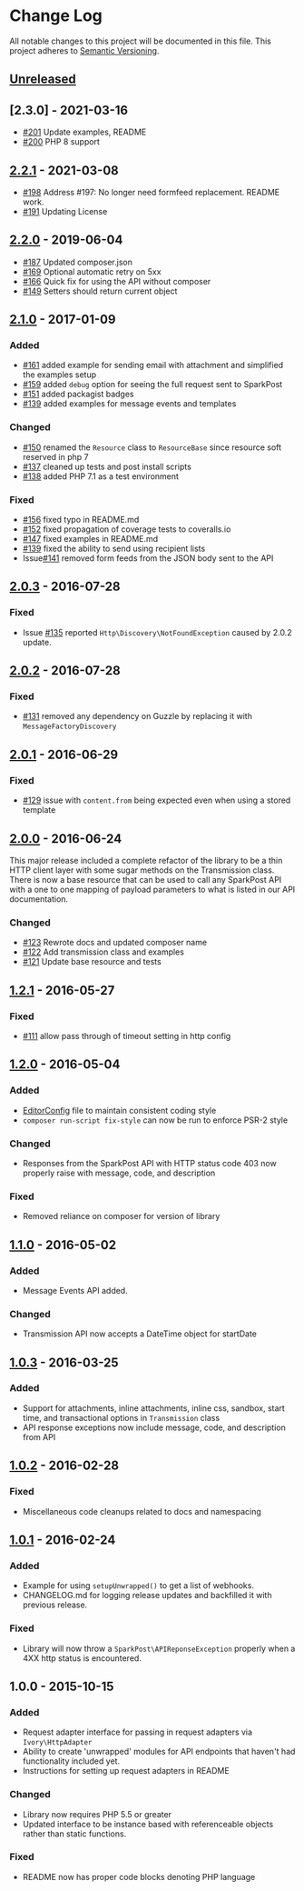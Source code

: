 # Change Log
All notable changes to this project will be documented in this file.
This project adheres to [Semantic Versioning](http://semver.org/).

## [Unreleased][unreleased]

## [2.3.0] - 2021-03-16
- [#201](https://github.com/SparkPost/php-sparkpost/pull/201) Update examples, README
- [#200](https://github.com/SparkPost/php-sparkpost/pull/200) PHP 8 support

## [2.2.1] - 2021-03-08
- [#198](https://github.com/SparkPost/php-sparkpost/pull/198) Address #197: No longer need formfeed replacement. README work.
- [#191](https://github.com/SparkPost/php-sparkpost/pull/191) Updating License

## [2.2.0] - 2019-06-04
- [#187](https://github.com/SparkPost/php-sparkpost/pull/187) Updated composer.json
- [#169](https://github.com/SparkPost/php-sparkpost/pull/169) Optional automatic retry on 5xx
- [#166](https://github.com/SparkPost/php-sparkpost/pull/166/files) Quick fix for using the API without composer
- [#149](https://github.com/SparkPost/php-sparkpost/pull/149) Setters should return current object

## [2.1.0] - 2017-01-09
### Added
- [#161](https://github.com/SparkPost/php-sparkpost/pull/161) added example for sending email with attachment and simplified the examples setup
- [#159](https://github.com/SparkPost/php-sparkpost/pull/159) added `debug` option for seeing the full request sent to SparkPost
- [#151](https://github.com/SparkPost/php-sparkpost/pull/151) added packagist badges
- [#139](https://github.com/SparkPost/php-sparkpost/pull/139) added examples for message events and templates

### Changed
- [#150](https://github.com/SparkPost/php-sparkpost/issues/150) renamed the `Resource` class to `ResourceBase` since resource soft reserved in php 7
- [#137](https://github.com/SparkPost/php-sparkpost/pull/137) cleaned up tests and post install scripts
- [#138](https://github.com/SparkPost/php-sparkpost/pull/138) added PHP 7.1 as a test environment

### Fixed
- [#156](https://github.com/SparkPost/php-sparkpost/pull/156) fixed typo in README.md
- [#152](https://github.com/SparkPost/php-sparkpost/issues/152) fixed propagation of coverage tests to coveralls.io
- [#147](https://github.com/SparkPost/php-sparkpost/pull/147) fixed examples in README.md
- [#139](https://github.com/SparkPost/php-sparkpost/pull/139) fixed the ability to send using recipient lists
- Issue[#141](https://github.com/SparkPost/php-sparkpost/issues/141) removed form feeds from the JSON body sent to the API

## [2.0.3] - 2016-07-28
### Fixed
- Issue [#135](https://github.com/SparkPost/php-sparkpost/issues/135) reported `Http\Discovery\NotFoundException` caused by 2.0.2 update.

## [2.0.2] - 2016-07-28
### Fixed
- [#131](https://github.com/SparkPost/php-sparkpost/pull/131) removed any dependency on Guzzle by replacing it with `MessageFactoryDiscovery`


## [2.0.1] - 2016-06-29
### Fixed
- [#129](https://github.com/SparkPost/php-sparkpost/pull/129) issue with `content.from` being expected even when using a stored template

## [2.0.0] - 2016-06-24

This major release included a complete refactor of the library to be a thin HTTP client layer with some sugar methods on the Transmission class. There is now a base resource that can be used to call any SparkPost API with a one to one mapping of payload parameters to what is listed in our API documentation.

### Changed
- [#123](https://github.com/SparkPost/php-sparkpost/pull/123) Rewrote docs and updated composer name
- [#122](https://github.com/SparkPost/php-sparkpost/pull/122) Add transmission class and examples
- [#121](https://github.com/SparkPost/php-sparkpost/pull/121) Update base resource and tests

## [1.2.1] - 2016-05-27
### Fixed
- [#111](https://github.com/SparkPost/php-sparkpost/pull/111) allow pass through of timeout setting in http config

## [1.2.0] - 2016-05-04
### Added
- [EditorConfig](http://editorconfig.org/) file to maintain consistent coding style
- `composer run-script fix-style` can now be run to enforce PSR-2 style

### Changed
- Responses from the SparkPost API with HTTP status code 403 now properly raise with message, code, and description

### Fixed
- Removed reliance on composer for version of library

## [1.1.0] - 2016-05-02
### Added
- Message Events API added.

### Changed
- Transmission API now accepts a DateTime object for startDate

## [1.0.3] - 2016-03-25
### Added
- Support for attachments, inline attachments, inline css, sandbox, start time, and transactional options in `Transmission` class
- API response exceptions now include message, code, and description from API

## [1.0.2] - 2016-02-28
### Fixed
- Miscellaneous code cleanups related to docs and namespacing

## [1.0.1] - 2016-02-24
### Added
- Example for using `setupUnwrapped()` to get a list of webhooks.
- CHANGELOG.md for logging release updates and backfilled it with previous release.

### Fixed
- Library will now throw a `SparkPost\APIReponseException` properly when a 4XX http status is encountered.

## 1.0.0 - 2015-10-15
### Added
- Request adapter interface for passing in request adapters via `Ivory\HttpAdapter`
- Ability to create 'unwrapped' modules for API endpoints that haven't had functionality included yet.
- Instructions for setting up request adapters in README

### Changed
- Library now requires PHP 5.5 or greater
- Updated interface to be instance based with referenceable objects rather than static functions.

### Fixed
- README now has proper code blocks denoting PHP language

[unreleased]: https://github.com/sparkpost/php-sparkpost/compare/2.2.1...HEAD
[2.2.1]: https://github.com/sparkpost/php-sparkpost/compare/2.2.0...2.2.1
[2.2.0]: https://github.com/sparkpost/php-sparkpost/compare/2.1.0...2.2.0
[2.1.0]: https://github.com/sparkpost/php-sparkpost/compare/2.0.3...2.1.0
[2.0.3]: https://github.com/sparkpost/php-sparkpost/compare/2.0.2...2.0.3
[2.0.2]: https://github.com/sparkpost/php-sparkpost/compare/2.0.1...2.0.2
[2.0.1]: https://github.com/sparkpost/php-sparkpost/compare/2.0.0...2.0.1
[2.0.0]: https://github.com/sparkpost/php-sparkpost/compare/1.2.1...2.0.0
[1.2.1]: https://github.com/sparkpost/php-sparkpost/compare/1.2.0...1.2.1
[1.2.0]: https://github.com/sparkpost/php-sparkpost/compare/v1.1.0...1.2.0
[1.1.0]: https://github.com/sparkpost/php-sparkpost/compare/v1.0.3...v1.1.0
[1.0.3]: https://github.com/sparkpost/php-sparkpost/compare/v1.0.2...v1.0.3
[1.0.2]: https://github.com/sparkpost/php-sparkpost/compare/v1.0.1...v1.0.2
[1.0.1]: https://github.com/sparkpost/php-sparkpost/compare/v1.0.0...v1.0.1
